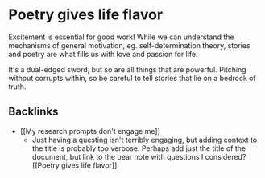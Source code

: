# Poetry gives life flavor
Excitement is essential for good work! While we can understand the mechanisms of general motivation, eg. self-determination theory, stories and poetry are what fills us with love and passion for life.

It's a dual-edged sword, but so are all things that are powerful. Pitching without corrupts within, so be careful to tell stories that lie on a bedrock of truth.

## Backlinks
* [[My research prompts don't engage me]]
	* Just having a questing isn't terribly engaging, but adding context to the title is probably too verbose. Perhaps add just the title of the document, but link to the bear note with questions I considered? [[Poetry gives life flavor]].

<!-- {BearID:05487C09-D18D-4451-B3EC-EA1F52B82D93-502-000001212070E2C7} -->
